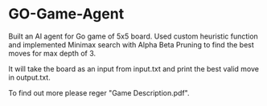 # GO-Game-Agent
Built an AI agent for Go game of 5x5 board. Used custom heuristic function and implemented Minimax search with Alpha Beta Pruning to find the best moves for max depth of 3. 

It will take the board as an input from input.txt and print the best valid move in output.txt. 

To find out more please reger "Game Description.pdf".
